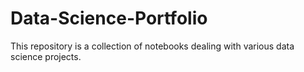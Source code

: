 # Data-Science-Portfolio
This repository is a collection of notebooks dealing with various data science projects.
